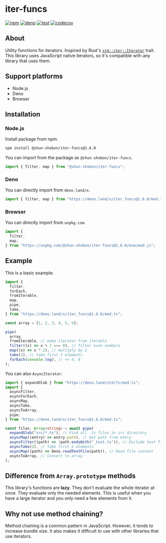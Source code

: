 # iter-funcs

[![npm](https://img.shields.io/npm/v/@shun-shobon/iter-funcs?logo=npm)](https://www.npmjs.com/package/@shun-shobon/iter-funcs)
[![deno](https://img.shields.io/github/v/release/shun-shobon/iter-funcs?label=deno&logo=deno)](https://deno.land/x/iter_funcs)
[![test](https://github.com/shun-shobon/iter-funcs/actions/workflows/test.yml/badge.svg)](https://github.com/shun-shobon/iter-funcs/actions/workflows/test.yml)
[![codecov](https://codecov.io/gh/shun-shobon/iter-funcs/branch/master/graph/badge.svg?token=gwyScwGdCG)](https://codecov.io/gh/shun-shobon/iter-funcs)

## About

Utility functions for iterators. Inspired by Rust's
[`std::iter::Iterator`](https://doc.rust-lang.org/std/iter/trait.Iterator.html)
trait. This library uses JavaScript native iterators, so it's compatible with
any library that uses them.

## Support platforms

- Node.js
- Deno
- Browser

## Installation

<!-- x-release-please-start-version -->

### Node.js

Install package from npm.

```sh
npm install @shun-shobon/iter-funcs@1.6.0
```

You can import from the package as `@shun-shobon/iter-funcs`.

```ts
import { filter, map } from "@shun-shobon/iter-funcs";
```

### Deno

You can directly import from `deno.land/x`.

```ts
import { filter, map } from "https://deno.land/x/iter_funcs@1.6.0/mod.ts";
```

### Browser

You can directly import from `unpkg.com`.

```js
import {
  filter,
  map,
} from "https://unpkg.com/@shun-shobon/iter-funcs@1.6.0/esm/mod.js";
```

<!-- x-release-please-end -->

## Example

<!-- x-release-please-start-version -->

This is a basic example.

```ts
import {
  filter,
  forEach,
  fromIterable,
  map,
  pipe,
  take,
} from "https://deno.land/x/iter_funcs@1.6.0/mod.ts";

const array = [1, 2, 3, 4, 5, 6];

pipe(
  array,
  fromIterable, // make iterator from iterable
  filter((x) => x % 2 === 0), // filter even numbers
  map((x) => x * 2), // multiply by 2
  take(2), // take first 2 elements
  forEach(console.log), // => 4, 8
);
```

You can also `AsyncIterator`.

```ts
import { expandGlob } from "https://deno.land/std/fs/mod.ts";
import {
  asyncFilter,
  asyncForEach,
  asyncMap,
  asyncTake,
  asyncToArray,
  pipe,
} from "https://deno.land/x/iter_funcs@1.6.0/mod.ts";

const files: Array<string> = await pipe(
  expandGlob("src/*.ts"), // Find all .ts files in src directory
  asyncMap((entry) => entry.path), // Get path from entry
  asyncFilter((path) => !path.endsWith("_test.ts")), // Exclude test files
  asyncTake(2), // Take first 2 elements
  asyncMap((path) => Deno.readTextFile(path)), // Read file content
  asyncToArray, // Convert to array
);
```

<!-- x-release-please-end -->

## Difference from `Array.prototype` methods

This library's functions are **lazy**. They don't evaluate the whole iterator at
once. They evaluate only the needed elements. This is useful when you have a
large iterator and you only need a few elements from it.

## Why not use method chaining?

Method chaining is a common pattern in JavaScript. However, it tends to increase
bundle size. It also makes it difficult to use with other libraries that use
iterators.
